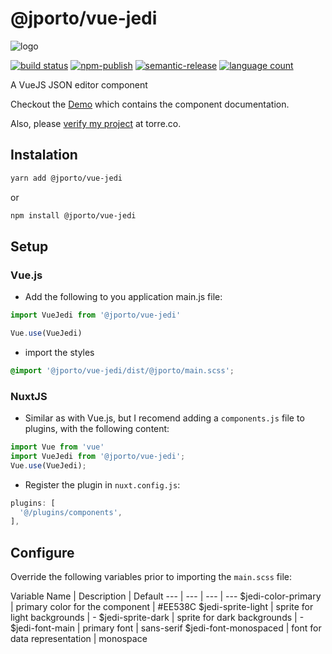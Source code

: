 # @jporto/vue-jedi

![logo](https://gitlab.com/porto/vue-jedi/raw/master/src/assets/logo64.png)

[![build status](https://img.shields.io/gitlab/pipeline/porto/vue-jedi/master.svg)](https://gitlab.com/porto/vue-jedi.git)
[![npm-publish](https://img.shields.io/npm/dm/@jporto/vue-jedi.svg)](https://www.npmjs.com/package/@jporto/vue-jedi)
[![semantic-release](https://img.shields.io/badge/%20%20%F0%9F%93%A6%F0%9F%9A%80-semantic--release-e10079.svg)](https://github.com/semantic-release/semantic-release)
[![language count](https://img.shields.io/github/languages/count/joseporto/vue-jedi.svg)](https://gitlab.com/porto/vue-jedi/-/graphs/master/charts)

A VueJS JSON editor component

Checkout the [Demo](https://porto.gitlab.io/vue-jedi/) which contains the component documentation.

Also, please [verify my project](https://bio.torre.co/joseporto/projects?id=LMggxJME&view=verify) at torre.co.

## Instalation

```bash
yarn add @jporto/vue-jedi
```

or

```bash
npm install @jporto/vue-jedi
```

## Setup

### Vue.js

- Add the following to you application main.js file:

```js
import VueJedi from '@jporto/vue-jedi'

Vue.use(VueJedi)
```

- import the styles

```scss
@import '@jporto/vue-jedi/dist/@jporto/main.scss';
```

### NuxtJS

- Similar as with Vue.js, but I recomend adding a `components.js` file to plugins, with the following content:
  
```js
import Vue from 'vue'
import VueJedi from '@jporto/vue-jedi';
Vue.use(VueJedi);
```

- Register the plugin in `nuxt.config.js`:

```js
plugins: [
  '@/plugins/components',
],
```

## Configure

Override the following variables prior to importing the `main.scss` file:

Variable Name | Description | Default
--- | --- | --- | ---
$jedi-color-primary | primary color for the component | #EE538C
$jedi-sprite-light | sprite for light backgrounds | -
$jedi-sprite-dark | sprite for dark backgrounds | -
$jedi-font-main | primary font | sans-serif
$jedi-font-monospaced | font for data representation | monospace
